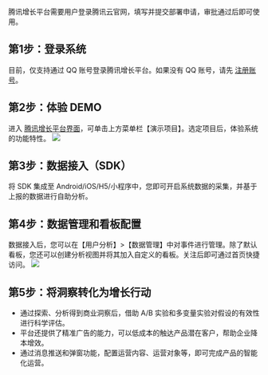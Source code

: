 腾讯增长平台需要用户登录腾讯云官网，填写并提交部署申请，审批通过后即可使用。

## 第1步：登录系统
目前，仅支持通过 QQ 账号登录腾讯增长平台。如果没有 QQ 账号，请先 [注册账号](https://ssl.zc.qq.com/v3/index-chs.html)。

## 第2步：体验 DEMO
进入 [腾讯增长平台界面](https://growing.tencent.com/)，可单击上方菜单栏【演示项目】。选定项目后，体验系统的功能特性。
![](https://main.qcloudimg.com/raw/2e9f5bfb873c51eeefa3a4f2a1ce04a8.png)

## 第3步：数据接入（SDK）
将 SDK 集成至 Android/iOS/H5/小程序中，您即可开启系统数据的采集，并基于上报的数据进行自助分析。

## 第4步：数据管理和看板配置
数据接入后，您可以在【用户分析】>【数据管理】中对事件进行管理。除了默认看板，您还可以创建分析视图并将其加入自定义的看板。关注后即可通过首页快捷访问。
![](https://main.qcloudimg.com/raw/c768b78cc74f3ee8c129e1ed975c8c32.png)


## 第5步：将洞察转化为增长行动
- 通过探索、分析得到商业洞察后，借助 A/B 实验和多变量实验对假设的有效性进行科学评估。
- 平台还提供了精准广告的能力，可以低成本的触达产品潜在客户，帮助企业降本增效。
- 通过消息推送和弹窗功能，配置运营内容、运营对象等，即可完成产品的智能化运营。
